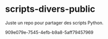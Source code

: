 # scripts-divers-public

Juste un repo pour partager des scripts Python.

909e079e-7545-4efb-b9a8-5aff79457969